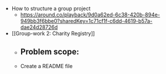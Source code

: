 - How to structure a group project
	- https://around.co/playback/9d0a62ed-6c38-420b-894e-949bb3f6bbe0?sharedKey=1c71cf1f-c6dd-4619-b57a-dae24d28726d
- [[Group-work 2: Charity Registry]]
	- Problem scope:
		-
	- Create a README file